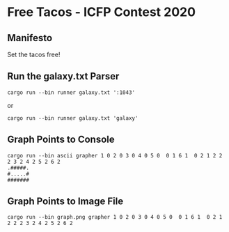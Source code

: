 # Free Tacos - ICFP Contest 2020

## Manifesto

Set the tacos free!

## Run the galaxy.txt Parser
```
cargo run --bin runner galaxy.txt ':1043'
```
or
```
cargo run --bin runner galaxy.txt 'galaxy'
```

## Graph Points to Console
```
cargo run --bin ascii grapher 1 0 2 0 3 0 4 0 5 0  0 1 6 1  0 2 1 2 2 2 3 2 4 2 5 2 6 2
.#####.
#.....#
#######
```

## Graph Points to Image File
```
cargo run --bin graph.png grapher 1 0 2 0 3 0 4 0 5 0  0 1 6 1  0 2 1 2 2 2 3 2 4 2 5 2 6 2
```